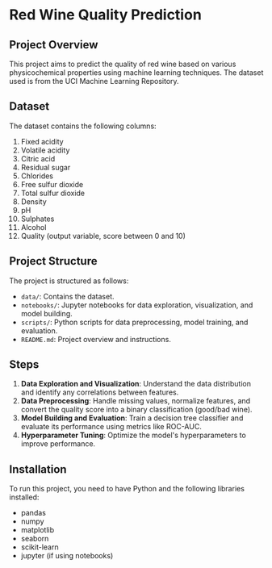 # Red Wine Quality Prediction

## Project Overview

This project aims to predict the quality of red wine based on 
various physicochemical properties using machine learning 
techniques. The dataset used is from the UCI Machine Learning 
Repository.

## Dataset

The dataset contains the following columns:
1. Fixed acidity
2. Volatile acidity
3. Citric acid
4. Residual sugar
5. Chlorides
6. Free sulfur dioxide
7. Total sulfur dioxide
8. Density
9. pH
10. Sulphates
11. Alcohol
12. Quality (output variable, score between 0 and 10)

## Project Structure

The project is structured as follows:

- `data/`: Contains the dataset.
- `notebooks/`: Jupyter notebooks for data exploration, 
visualization, and model building.
- `scripts/`: Python scripts for data preprocessing, model training, 
and evaluation.
- `README.md`: Project overview and instructions.

## Steps

1. **Data Exploration and Visualization**: Understand the data 
distribution and identify any correlations between features.
2. **Data Preprocessing**: Handle missing values, normalize 
features, and convert the quality score into a binary classification 
(good/bad wine).
3. **Model Building and Evaluation**: Train a decision tree 
classifier and evaluate its performance using metrics like ROC-AUC.
4. **Hyperparameter Tuning**: Optimize the model's hyperparameters 
to improve performance.

## Installation

To run this project, you need to have Python and the following 
libraries installed:

- pandas
- numpy
- matplotlib
- seaborn
- scikit-learn
- jupyter (if using notebooks)

